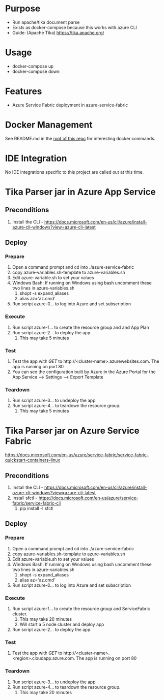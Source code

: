 # Purpose
* Run apache/tika document parse
* Exists as docker-compose because this works with azure CLI
* Guide: (Apache Tika) https://tika.apache.org/

# Usage
* docker-compose up
* docker-compose down

# Features
* Azure Service Fabric deployment in azure-service-fabric

# Docker Management
See README.md in the [root of this repo](../README.md) for interesting docker commands.

# IDE Integration
No IDE integrations specific to this project are called out at this time.


# Tika Parser jar in Azure App Service
## Preconditions
1. Install the CLI - https://docs.microsoft.com/en-us/cli/azure/install-azure-cli-windows?view=azure-cli-latest
## Deploy
### Prepare
1. Open a command prompt and cd into ./azure-service-fabric
1. copy azure-variables.sh-template to azure-variables.sh
1. Edit azure-variable.sh to set your values
1. Windows Bash: If running on Windows using bash uncomment these two lines in azure-variables.sh
    1. shopt -s expand_aliases
    1. alias az='az.cmd'
1. Run script azure-0... to log into Azure and set subscription
### Execute
1. Run script azure-1... to create the resource group and and App Plan
1. Run script azure-2... to deploy the app
    1. This may take 5 minutes
### Test
1. Test the app  with *GET* to http://\<cluster-name>.azurewebsites.com.  The app is running on port 80
1. You can see the configuration built by Azure in the Azure Portal for the App Service --> Settings --> Export Template
### Teardown
1. Run script azure-3... to undeploy the app
1. Run script azure-4... to teardown the resource group.  
    1. This may take 5 minutes

# Tika Parser jar on Azure Service Fabric
https://docs.microsoft.com/en-us/azure/service-fabric/service-fabric-quickstart-containers-linux
## Preconditions
1. Install the CLI - https://docs.microsoft.com/en-us/cli/azure/install-azure-cli-windows?view=azure-cli-latest
1. Install sfctl - https://docs.microsoft.com/en-us/azure/service-fabric/service-fabric-cli
    1. pip install -I sfctl
## Deploy
### Prepare
1. Open a command prompt and cd into ./azure-service-fabric
1. copy azure-variables.sh-template to azure-variables.sh
1. Edit azure-variable.sh to set your values
1. Windows Bash: If running on Windows using bash uncomment these two lines in azure-variables.sh
    1. shopt -s expand_aliases
    1. alias az='az.cmd'
1. Run script azure-0... to log into Azure and set subscription
### Execute
1. Run script azure-1... to create the resource group and ServiceFabric cluster. 
    1. This may take 20 minutes
    1. Will start a 5 node cluster and deploy app
1. Run script azure-2... to deploy the app
### Test
1. Test the app  with *GET* to http://\<cluster-name>.\<region>.cloudapp.azure.com.  The app is running on port 80
### Teardown
1. Run script azure-3... to undeploy the app
1. Run script azure-4... to teardown the resource group.  
    1. This may take 20 minutes


